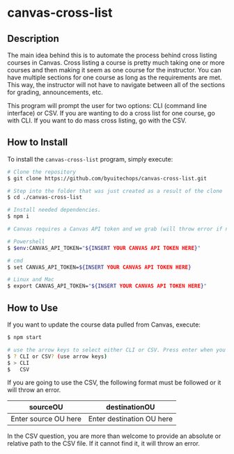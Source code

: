 # canvas-cross-list

## Description 

The main idea behind this is to automate the process behind cross listing courses in Canvas. Cross listing a course is pretty much taking one or more courses and then making it seem as one course for the instructor. You can have multiple sections for one course as long as the requirements are met. This way, the instructor will not have to navigate between all of the sections for grading, announcements, etc. 

This program will prompt the user for two options: CLI (command line interface) or CSV. If you are wanting to do a cross list for one course, go with CLI. If you want to do mass cross listing, go with the CSV.

## How to Install

To install the `canvas-cross-list` program, simply execute:

```sh
# Clone the repository
$ git clone https://github.com/byuitechops/canvas-cross-list.git

# Step into the folder that was just created as a result of the clone
$ cd ./canvas-cross-list

# Install needed dependencies.
$ npm i
```

```sh
# Canvas requires a Canvas API token and we grab (will throw error if not there) it from the environment variables.

# Powershell
$ $env:CANVAS_API_TOKEN="${INSERT YOUR CANVAS API TOKEN HERE}"

# cmd
$ set CANVAS_API_TOKEN=${INSERT YOUR CANVAS API TOKEN HERE}

# Linux and Mac
$ export CANVAS_API_TOKEN="${INSERT YOUR CANVAS API TOKEN HERE}"
```

## How to Use
If you want to update the course data pulled from Canvas, execute:
```sh
$ npm start

# use the arrow keys to select either CLI or CSV. Press enter when you are finished making your decision.
$ ? CLI or CSV? (use arrow keys)
$ > CLI
$   CSV
```

If you are going to use the CSV, the following format must be followed or it will throw an error.

| sourceOU | destinationOU |
|----------|---------------|
|Enter source OU here | Enter destination OU here |

In the CSV question, you are more than welcome to provide an absolute or relative path to the CSV file. If it cannot find it, it will throw an error.